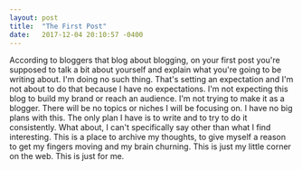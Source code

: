 ```yaml
---
layout: post
title:  "The First Post"
date:   2017-12-04 20:10:57 -0400
---
```


According to bloggers that blog about blogging, on your first post you're supposed to talk a bit about yourself and explain what you're going to be writing about. I'm doing no such thing. That's setting an expectation and I'm not about to do that because I have no expectations. I'm not expecting this blog to build my brand or reach an audience. I'm not trying to make it as a blogger. There will be no topics or niches I will be focusing on. I have no big plans with this. The only plan I have is to write and to try to do it consistently. What about, I can't specifically say other than what I find interesting. This is a place to archive my thoughts, to give myself a reason to get my fingers moving and my brain churning. This is just my little corner on the web. This is just for me. 
